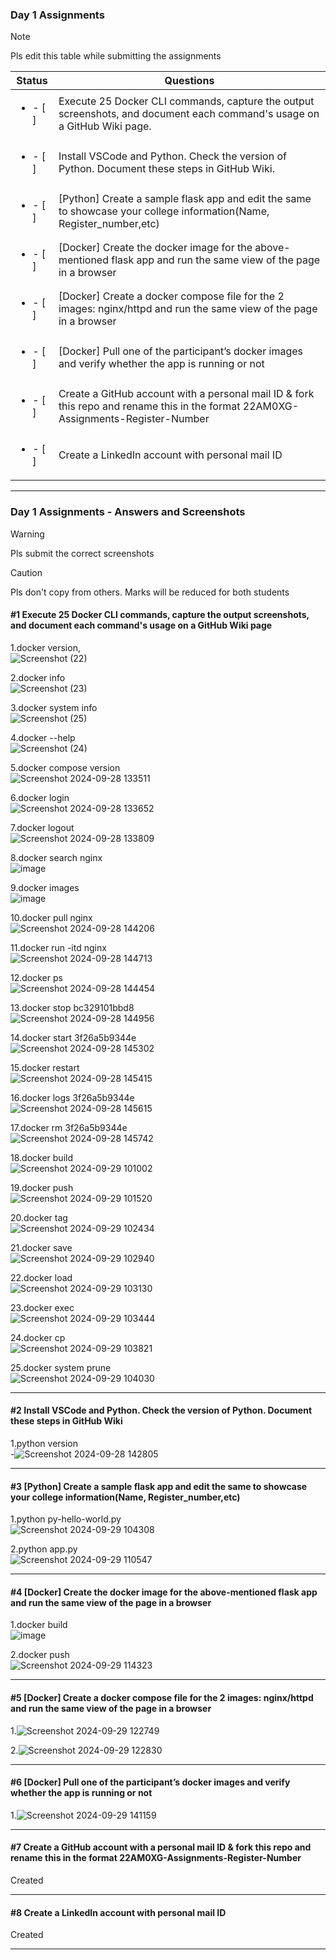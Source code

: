### Day 1 Assignments

> [!NOTE]
> Pls edit this table while submitting the assignments

| Status         | Questions     | 
|----------------|---------------|
| <ul><li>- [ ] </li></ul> | Execute 25 Docker CLI commands, capture the output screenshots, and document each command's usage on a GitHub Wiki page. |
| <ul><li>- [ ] </li></ul> | Install VSCode and Python. Check the version of Python. Document these steps in GitHub Wiki. |
| <ul><li>- [ ] </li></ul> | [Python] Create a sample flask app and edit the same to showcase your college information(Name, Register_number,etc) |
| <ul><li>- [ ] </li></ul> | [Docker] Create the docker image for the above-mentioned flask app and run the same view of the page in a browser |
| <ul><li>- [ ] </li></ul> | [Docker] Create a docker compose file for the 2 images: nginx/httpd and run the same view of the page in a browser |
| <ul><li>- [ ] </li></ul> | [Docker] Pull one of the participant’s docker images and verify whether the app is running or not  |
| <ul><li>- [ ] </li></ul> | Create a GitHub account with a personal mail ID & fork this repo and rename this in the format 22AM0XG-Assignments-Register-Number  |
| <ul><li>- [ ] </li></ul> | Create a LinkedIn account with personal mail ID  |

***

### Day 1 Assignments - Answers and Screenshots

> [!WARNING]
> Pls submit the correct screenshots

> [!CAUTION]
> Pls don't copy from others. Marks will be reduced for both students

#### #1 Execute 25 Docker CLI commands, capture the output screenshots, and document each command's usage on a GitHub Wiki page
1.docker version,<br> ![Screenshot (22)](https://github.com/user-attachments/assets/ac65205d-669b-4433-a0bb-a6f719d51387)

2.docker info <br> ![Screenshot (23)](https://github.com/user-attachments/assets/c9a7c7c0-3198-4b76-ae7c-db3502639574)

3.docker system info <br> ![Screenshot (25)](https://github.com/user-attachments/assets/e27a2dc2-d232-47d6-ac62-df68f041e664)

4.docker --help <br> ![Screenshot (24)](https://github.com/user-attachments/assets/0aa20079-657a-42f3-875a-fead5c435581)

5.docker compose version <br> ![Screenshot 2024-09-28 133511](https://github.com/user-attachments/assets/1c91425f-a567-48b7-9f53-fe6e237838b2)

6.docker login <br> ![Screenshot 2024-09-28 133652](https://github.com/user-attachments/assets/6af040d9-4109-40f5-b239-25576f3a1abf)

7.docker logout<br> ![Screenshot 2024-09-28 133809](https://github.com/user-attachments/assets/2cd10704-a7a4-4609-af4a-0634e622c4c1)

8.docker search nginx  <br>  ![image](https://github.com/user-attachments/assets/0e068e71-7459-4270-8363-6508497406bf)

9.docker images <br> ![image](https://github.com/user-attachments/assets/bbb7031b-2945-488d-b0a9-9701f1ec0f1f)

10.docker pull nginx <br> ![Screenshot 2024-09-28 144206](https://github.com/user-attachments/assets/d1e1e9cc-0fb2-4fe8-a0e5-fa0c68b70a2c)

11.docker run -itd nginx <br>![Screenshot 2024-09-28 144713](https://github.com/user-attachments/assets/9d82eb06-c15f-4892-9465-5504bce8b262)

12.docker ps <br> ![Screenshot 2024-09-28 144454](https://github.com/user-attachments/assets/3aabc81a-0868-49c2-b70a-94903ee585f3)

13.docker stop bc329101bbd8 <br> ![Screenshot 2024-09-28 144956](https://github.com/user-attachments/assets/541a0b52-8288-4fc3-915c-c35d0c4ec170)

14.docker start 3f26a5b9344e<br> ![Screenshot 2024-09-28 145302](https://github.com/user-attachments/assets/703ab005-27c2-4f69-ab70-ff411ca8e28f)

 15.docker restart <br>![Screenshot 2024-09-28 145415](https://github.com/user-attachments/assets/997f544e-af54-4637-a5db-12379d3682f1)
 
16.docker logs 3f26a5b9344e <br> ![Screenshot 2024-09-28 145615](https://github.com/user-attachments/assets/71558805-55b0-40d7-9de4-b4487ecdba7e)

17.docker rm 3f26a5b9344e <br> ![Screenshot 2024-09-28 145742](https://github.com/user-attachments/assets/840af747-5639-4e1a-a609-e228ba14fef8)

18.docker build <br>![Screenshot 2024-09-29 101002](https://github.com/user-attachments/assets/3147adac-e502-4971-a1b4-c9f7b6422be5)

19.docker push <br>![Screenshot 2024-09-29 101520](https://github.com/user-attachments/assets/909fe3ee-60de-44b0-b4a3-795df76396af)

20.docker tag<br> ![Screenshot 2024-09-29 102434](https://github.com/user-attachments/assets/07347517-2461-4bf6-957a-d07154af31cc)

21.docker save <br> ![Screenshot 2024-09-29 102940](https://github.com/user-attachments/assets/b97d0aa0-5e10-4e4b-88b8-6c244a158db4)

22.docker load <br> ![Screenshot 2024-09-29 103130](https://github.com/user-attachments/assets/c9fd0af0-d44b-44e9-aadf-0991e07161c3)

23.docker exec <br> ![Screenshot 2024-09-29 103444](https://github.com/user-attachments/assets/3b0950d6-e4c6-429c-8cc8-a2b2e96535ba)

24.docker cp <br> ![Screenshot 2024-09-29 103821](https://github.com/user-attachments/assets/bf41f77d-433a-47cf-b374-93d432651505)

25.docker system prune <br> ![Screenshot 2024-09-29 104030](https://github.com/user-attachments/assets/d86d87a9-d4ff-4a8f-b5cd-a83959acddb5)

***

#### #2 Install VSCode and Python. Check the version of Python. Document these steps in GitHub Wiki
1.python version <br> -![Screenshot 2024-09-28 142805](https://github.com/user-attachments/assets/fcfc8878-9738-4434-9300-12bb677c1887)
***

#### #3 [Python] Create a sample flask app and edit the same to showcase your college information(Name, Register_number,etc)
1.python py-hello-world.py <br> ![Screenshot 2024-09-29 104308](https://github.com/user-attachments/assets/168d126b-3e71-4342-a7f8-65e3eb9333fa)

2.python app.py <br> ![Screenshot 2024-09-29 110547](https://github.com/user-attachments/assets/8887a16d-5944-41f1-9af0-f7a3197c7777)


***

#### #4 [Docker] Create the docker image for the above-mentioned flask app and run the same view of the page in a browser
1.docker build <br> ![image](https://github.com/user-attachments/assets/fb8d4aab-2b4c-4582-b5a6-8806dea0b693)

2.docker push <br> ![Screenshot 2024-09-29 114323](https://github.com/user-attachments/assets/7c3338a2-7fd2-4d37-8fec-3519a624b093)

***

#### #5 [Docker] Create a docker compose file for the 2 images: nginx/httpd and run the same view of the page in a browser
1.![Screenshot 2024-09-29 122749](https://github.com/user-attachments/assets/75a0697d-2d58-4cc0-b67a-426bddc69a9d)

2.![Screenshot 2024-09-29 122830](https://github.com/user-attachments/assets/1b0be559-f1d3-4478-adde-5f43e7e43612)

***

#### #6 [Docker] Pull one of the participant’s docker images and verify whether the app is running or not
1.![Screenshot 2024-09-29 141159](https://github.com/user-attachments/assets/a35ffb96-1a46-4878-8c23-90f4bbd19f2c)

***

#### #7 Create a GitHub account with a personal mail ID & fork this repo and rename this in the format 22AM0XG-Assignments-Register-Number
Created

***

#### #8 Create a LinkedIn account with personal mail ID
Created 

***
